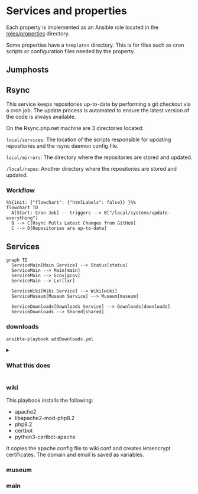 # Services and properties

Each property is implemented as an Ansible role located in the [roles/properties](roles/properties) directory.

Some properties have a `templates` directory. This is for files such as cron scripts or configuration files needed by the property.

## Jumphosts

## Rsync

This service keeps repositories up-to-date by performing a git checkout via a cron job. The update process is automated to ensure the latest version of the code is always available.

On the Rsync.php.net machine are 3 directories located:

`local/services`: The location of the scripts responsible for updating repositories and the rsync daemon config file.
  
`local/mirrors`: The directory where the repositories are stored and updated.

`/local/repos`: Another directory where the repositories are stored and updated.

### Workflow
```mermaid
%%{init: {"flowchart": {"htmlLabels": false}} }%%
flowchart TD
  A[Start: Cron Job] -- triggers --> B["/local/systems/update-everything"]
  B --> C[Rsync Pulls Latest Changes from GitHub]
  C --> D[Repositories are up-to-date]
```

## Services
```mermaid
graph TD
  ServiceMain[Main Service] --> Status[status]
  ServiceMain --> Main[main]
  ServiceMain --> Gcov[gcov]
  ServiceMain --> Lxr[lxr]
  
  ServiceWiki[Wiki Service] --> Wiki[wiki]
  ServiceMuseum[Museum Service] --> Museum[museum]
  
  ServiceDownloads[Downloads Service] --> Downloads[downloads]
  ServiceDownloads --> Shared[shared]
```

### downloads

```sh
ansible-playbook addDownloads.yml
```

<details>
  <summary>
    <h3>What this does</h3>
  </summary>

  It puts the `apache.conf`, a file with some secrets to `/local/this-box`.
  Further, it copies the apache config files for `downloads.php.net` and `shared.php.net`.
  It creates letsencrypt-certs for `downloads.php.net` and self-signed SSL certs for `shared.php.net`.

</details>

### wiki

This playbook installs the following:

- apache2
- libapache2-mod-php8.2
- php8.2
- certbot
- python3-certbot-apache

It copies the apache config file to wiki.conf and creates letsencrypt certificates.
The domain and email is saved as variables.

### museum

### main

